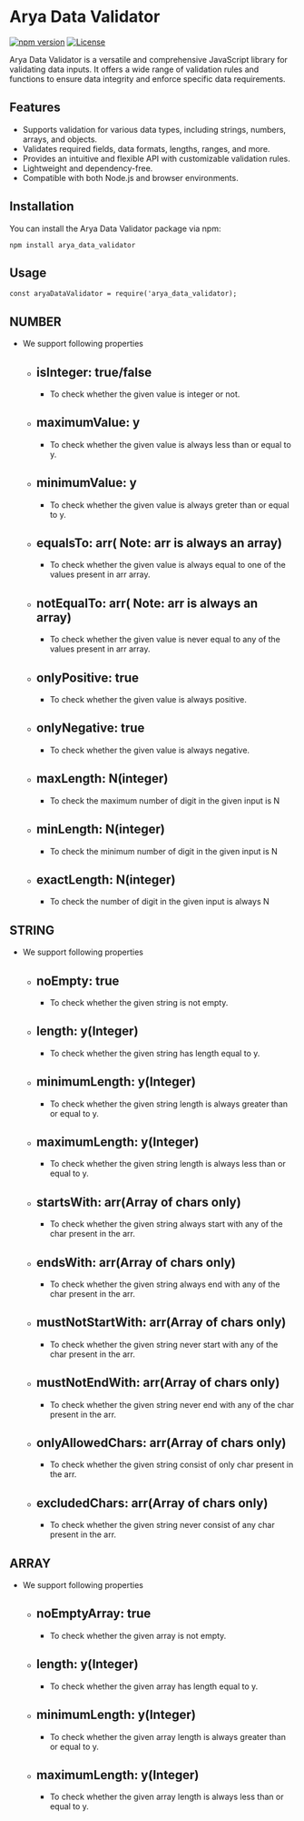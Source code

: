 <!-- Replace the placeholders with your actual content -->

# Arya Data Validator

[![npm version](https://img.shields.io/npm/v/arya_data_validator.svg)](https://www.npmjs.com/package/arya_data_validator)
[![License](https://img.shields.io/badge/license-MIT-blue.svg)](https://opensource.org/licenses/MIT)

Arya Data Validator is a versatile and comprehensive JavaScript library for validating data inputs. It offers a wide range of validation rules and functions to ensure data integrity and enforce specific data requirements.

## Features

- Supports validation for various data types, including strings, numbers, arrays, and objects.
- Validates required fields, data formats, lengths, ranges, and more.
- Provides an intuitive and flexible API with customizable validation rules.
- Lightweight and dependency-free.
- Compatible with both Node.js and browser environments.

## Installation

You can install the Arya Data Validator package via npm:

```shell
npm install arya_data_validator
```

## Usage
```shell
const aryaDataValidator = require('arya_data_validator);
```

## NUMBER
- We support following properties
  - ## isInteger: true/false
      - To check whether the given value is integer or not.
  - ## maximumValue: y
      - To check whether the given value is always less than or equal to y.
  - ## minimumValue: y
      - To check whether the given value is always greter than or equal to y.
  - ## equalsTo: arr( Note: arr is always an array)
      - To check whether the given value is always equal to one of the values present in arr array.
  - ## notEqualTo: arr( Note: arr is always an array)
      - To check whether the given value is never equal to any of the values present in arr array.
  - ## onlyPositive: true
      - To check whether the given value is always positive.
  - ## onlyNegative: true
      - To check whether the given value is always negative.
  - ## maxLength: N(integer)
      - To check the maximum number of digit in the given input is N
  - ## minLength: N(integer)
      - To check the minimum number of digit in the given input is N
  - ## exactLength: N(integer)
      - To check the number of digit in the given input is always N


## STRING
- We support following properties
  - ## noEmpty: true
      - To check whether the given string is not empty.
  - ## length: y(Integer)
      - To check whether the given string has length equal to y.
  - ## minimumLength: y(Integer)
      - To check whether the given string length is always greater than or equal to y.
  - ## maximumLength: y(Integer)
      - To check whether the given string length is always less than or equal to y.
  - ## startsWith: arr(Array of chars only)
      - To check whether the given string always start with any of the char present in the arr.
  - ## endsWith: arr(Array of chars only)
      - To check whether the given string always end with any of the char present in the arr.
  - ## mustNotStartWith: arr(Array of chars only)
      - To check whether the given string never start with any of the char present in the arr.
  - ## mustNotEndWith: arr(Array of chars only)
      - To check whether the given string never end with any of the char present in the arr.

  - ## onlyAllowedChars: arr(Array of chars only)
      - To check whether the given string consist of only char present in the arr.
  - ## excludedChars: arr(Array of chars only)
      - To check whether the given string never consist of any char present in the arr.
 

 ## ARRAY
- We support following properties
  - ## noEmptyArray: true
      - To check whether the given array is not empty.
  - ## length: y(Integer)
      - To check whether the given array has length equal to y.
  - ## minimumLength: y(Integer)
      - To check whether the given array length is always greater than or equal to y.
  - ## maximumLength: y(Integer)
      - To check whether the given array length is always less than or equal to y.
